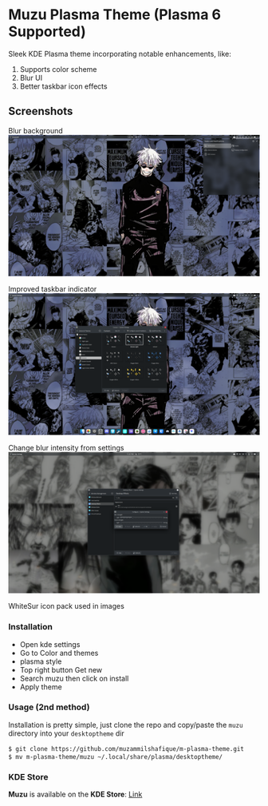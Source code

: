 # Muzu Plasma Theme (Plasma 6 Supported)

Sleek KDE Plasma theme incorporating notable enhancements, like:

1. Supports color scheme
2. Blur UI
3. Better taskbar icon effects 

## Screenshots

Blur background
![IMAGEblur](https://github.com/muzammilshafique/m-plasma-theme/blob/main/images/1.png?raw=true)

Improved taskbar indicator
![IMAGEtaskbar](https://github.com/muzammilshafique/m-plasma-theme/blob/main/images/2.png?raw=true)

Change blur intensity from settings
![IMAGEblur](https://github.com/muzammilshafique/m-plasma-theme/blob/main/images/3.png?raw=true)


WhiteSur icon pack used in images

### Installation

- Open kde settings
- Go to Color and themes
- plasma style
- Top right button Get new
- Search muzu then click on install
- Apply theme
  
### Usage (2nd method)

Installation is pretty simple, just clone the repo and copy/paste the `muzu` directory into your `desktoptheme` dir

```
$ git clone https://github.com/muzammilshafique/m-plasma-theme.git
$ mv m-plasma-theme/muzu ~/.local/share/plasma/desktoptheme/
```

### KDE Store

**Muzu** is available on the **KDE Store**: [Link](https://store.kde.org/p/2076403)
